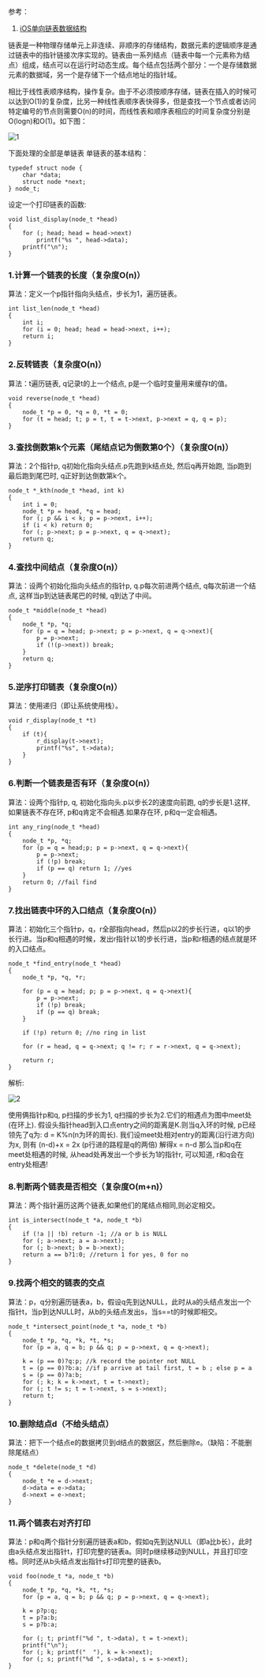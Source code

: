 参考：
1. [iOS单向链表数据结构](https://www.jianshu.com/p/9d017562bfb9)

链表是一种物理存储单元上非连续、非顺序的存储结构，数据元素的逻辑顺序是通过链表中的指针链接次序实现的。链表由一系列结点（链表中每一个元素称为结点）组成，结点可以在运行时动态生成。每个结点包括两个部分：一个是存储数据元素的数据域，另一个是存储下一个结点地址的指针域。

相比于线性表顺序结构，操作复杂。由于不必须按顺序存储，链表在插入的时候可以达到O(1)的复杂度，比另一种线性表顺序表快得多，但是查找一个节点或者访问特定编号的节点则需要O(n)的时间，而线性表和顺序表相应的时间复杂度分别是O(logn)和O(1)。如下图：

![1](https://raw.githubusercontent.com/univer2012/personal-document/master/Pictures/2019/%E5%8D%95%E5%90%91%E9%93%BE%E8%A1%A8%E6%95%B0%E6%8D%AE%E7%BB%93%E6%9E%84_1.jpg)

下面处理的全部是单链表
单链表的基本结构：
```
typedef struct node {
    char *data; 
    struct node *next; 
} node_t;
```
设定一个打印链表的函数:

```
void list_display(node_t *head)
{
    for (; head; head = head->next)
        printf("%s ", head->data);
    printf("\n");
}
```



### 1.计算一个链表的长度（复杂度O(n)）
算法：定义一个p指针指向头结点，步长为1，遍历链表。
```
int list_len(node_t *head)
{
    int i; 
    for (i = 0; head; head = head->next, i++); 
    return i; 
}
```

### 2.反转链表（复杂度O(n)）
算法：t遍历链表, q记录t的上一个结点, p是一个临时变量用来缓存t的值。
```
void reverse(node_t *head)
{
    node_t *p = 0, *q = 0, *t = 0; 
    for (t = head; t; p = t, t = t->next, p->next = q, q = p); 
}
```
### 3.查找倒数第k个元素（尾结点记为倒数第0个）（复杂度O(n)）
算法：2个指针p, q初始化指向头结点.p先跑到k结点处, 然后q再开始跑, 当p跑到最后跑到尾巴时, q正好到达倒数第k个。
```
node_t *_kth(node_t *head, int k)
{
    int i = 0; 
    node_t *p = head, *q = head; 
    for (; p && i < k; p = p->next, i++); 
    if (i < k) return 0;
    for (; p->next; p = p->next, q = q->next); 
    return q; 
}
```
### 4.查找中间结点（复杂度O(n)）
算法：设两个初始化指向头结点的指针p, q.p每次前进两个结点, q每次前进一个结点, 这样当p到达链表尾巴的时候, q到达了中间。
```
node_t *middle(node_t *head)
{
    node_t *p, *q; 
    for (p = q = head; p->next; p = p->next, q = q->next){
        p = p->next; 
        if (!(p->next)) break; 
    }
    return q; 
}
```

### 5.逆序打印链表（复杂度O(n)）
算法：使用递归（即让系统使用栈）。
```
void r_display(node_t *t)
{
    if (t){
        r_display(t->next); 
        printf("%s", t->data);
    }
}
```
### 6.判断一个链表是否有环（复杂度O(n)）
算法：设两个指针p, q, 初始化指向头.p以步长2的速度向前跑, q的步长是1.这样, 如果链表不存在环, p和q肯定不会相遇.如果存在环, p和q一定会相遇。
```
int any_ring(node_t *head)
{
    node_t *p, *q; 
    for (p = q = head;p; p = p->next, q = q->next){
        p = p->next; 
        if (!p) break; 
        if (p == q) return 1; //yes
    }
    return 0; //fail find
}
```
### 7.找出链表中环的入口结点（复杂度O(n)）
算法：初始化三个指针p，q，r全部指向head，然后p以2的步长行进，q以1的步长行进。当p和q相遇的时候，发出r指针以1的步长行进，当p和r相遇的结点就是环的入口结点。
```
node_t *find_entry(node_t *head)
{
    node_t *p, *q, *r; 

    for (p = q = head; p; p = p->next, q = q->next){
        p = p->next; 
        if (!p) break; 
        if (p == q) break; 
    }

    if (!p) return 0; //no ring in list

    for (r = head, q = q->next; q != r; r = r->next, q = q->next); 

    return r; 
}
```
解析:

![2](https://raw.githubusercontent.com/univer2012/personal-document/master/Pictures/2019/%E5%8D%95%E5%90%91%E9%93%BE%E8%A1%A8%E6%95%B0%E6%8D%AE%E7%BB%93%E6%9E%84_2.jpg)

使用俩指针p和q, p扫描的步长为1, q扫描的步长为2.它们的相遇点为图中meet处(在环上).
假设头指针head到入口点entry之间的距离是K.则当q入环的时候, p已经领先了q为: d = K%n(n为环的周长).
我们设meet处相对entry的距离(沿行进方向)为x, 则有
(n-d)+x = 2x (p行进的路程是q的两倍)
解得x = n-d
那么当p和q在meet处相遇的时候, 从head处再发出一个步长为1的指针r, 可以知道, r和q会在entry处相遇!

### 8.判断两个链表是否相交（复杂度O(m+n)）
算法：两个指针遍历这两个链表,如果他们的尾结点相同,则必定相交。
```
int is_intersect(node_t *a, node_t *b)
{
    if (!a || !b) return -1; //a or b is NULL
    for (; a->next; a = a->next); 
    for (; b->next; b = b->next); 
    return a == b?1:0; //return 1 for yes, 0 for no
}
```
### 9.找两个相交的链表的交点
算法：p，q分别遍历链表a，b，假设q先到达NULL，此时从a的头结点发出一个指针t，当p到达NULL时，从b的头结点发出s，当s==t的时候即相交。
```
node_t *intersect_point(node_t *a, node_t *b)
{
    node_t *p, *q, *k, *t, *s; 
    for (p = a, q = b; p && q; p = p->next, q = q->next); 

    k = (p == 0)?q:p; //k record the pointer not NULL
    t = (p == 0)?b:a; //if p arrive at tail first, t = b ; else p = a
    s = (p == 0)?a:b; 
    for (; k; k = k->next, t = t->next); 
    for (; t != s; t = t->next, s = s->next); 
    return t; 
}
```
### 10.删除结点d（不给头结点）
算法：把下一个结点e的数据拷贝到d结点的数据区，然后删除e。（缺陷：不能删除尾结点）
```
node_t *delete(node_t *d) 
{
    node_t *e = d->next; 
    d->data = e->data; 
    d->next = e->next; 
}
```
### 11.两个链表右对齐打印
算法：p和q两个指针分别遍历链表a和b，假如q先到达NULL（即a比b长），此时由a头结点发出指针t，打印完整的链表a。同时p继续移动到NULL，并且打印空格。同时还从b头结点发出指针s打印完整的链表b。
```
void foo(node_t *a, node_t *b)
{
    node_t *p, *q, *k, *t, *s; 
    for (p = a, q = b; p && q; p = p->next, q = q->next); 

    k = p?p:q; 
    t = p?a:b; 
    s = p?b:a; 

    for (; t; printf("%d ", t->data), t = t->next); 
    printf("\n");
    for (; k; printf("  "), k = k->next); 
    for (; s; printf("%d ", s->data), s = s->next); 
}
```